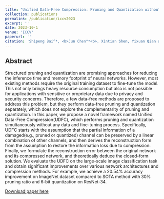 ```yaml
---
title: "Unified Data-Free Compression: Pruning and Quantization without Fine-Tuning"
collection: publications
permalink: /publication/iccv2023
excerpt: ''
date: 2023-10-1
venue: 'ICCV'
paperurl: ''
citation: 'Shipeng Bai^*, <b>Jun Chen^*<b>, Xintian Shen, Yixuan Qian and Yong Liu. &quot; Unified Data-Free Compression: Pruning and Quantization without Fine-Tuning. &quot; <i>ICCV</i>. 2023.'
---
```

## Abstract

Structured pruning and quantization are promising approaches for reducing the inference time and memory footprint of neural networks. However, most existing methods require the original training dataset to fine-tune the model. This not only brings heavy resource consumption but also is not possible for applications with sensitive or proprietary data due to privacy and security concerns. Therefore, a few data-free methods are proposed to address this problem, but they perform data-free pruning and quantization separately, which does not explore the complementarity of pruning and quantization. In this paper, we propose a novel framework named Unified Data-Free Compression(UDFC), which performs pruning and quantization simultaneously without any data and fine-tuning process. Specifically, UDFC starts with the assumption that the partial information of a damaged(e.g., pruned or quantized) channel can be preserved by a linear combination of other channels, and then derives the reconstruction form from the assumption to restore the information loss due to compression. Finally, we formulate the reconstruction error between the original network and its compressed network, and theoretically deduce the closed-form solution. We evaluate the UDFC on the large-scale image classification task and obtain significant improvements over various network architectures and compression methods. For example, we achieve a 20.54% accuracy improvement on ImageNet dataset compared to SOTA method with 30% pruning ratio and 6-bit quantization on ResNet-34.


[Download paper here](http://junc-hen.github.io/files/iccv2023.pdf)